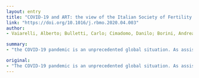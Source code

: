 ```yaml
---
layout: entry
title: "COVID-19 and ART: the view of the Italian Society of Fertility and Sterility and Reproductive Medicine"
link: "https://doi.org/10.1016/j.rbmo.2020.04.003"
author:
- Vaiarelli, Alberto; Bulletti, Carlo; Cimadomo, Danilo; Borini, Andrea; Alviggi, Carlo; Ajossa, Silvia; Anserini, Paola; Gennarelli, Gianluca; Guido, Maurizio; Levi-Setti, Paolo E.; Palagiano, Antonio; Palermo, Roberto; Savasi, Valeria; Pellicer, Antonio; Rienzi, Laura; Ubaldi, Filippo M.

summary:
- "the COVID-19 pandemic is an unprecedented global situation. As assisted reproductive technology specialists, we should be cautious, carefully monitoring the situation while contributing by sharing novel evidence to counsel our patients. Time to egg collection and drop-out rates are critical parameters for scheduling treatments once the curve of infections has peaked and plateaued in each country. Infertile patients now require even more support from their IVF team."

original:
- "The COVID-19 pandemic is an unprecedented global situation. As assisted reproductive technology (ART) specialists, we should be cautious, carefully monitoring the situation while contributing by sharing novel evidence to counsel our patients, both pregnant women and would-be mothers. Time to egg collection and drop-out rates are critical parameters for scheduling treatments once the curve of infections has peaked and plateaued in each country. In order to reduce the values for these two parameters, infertile patients now require even more support from their IVF team: urgent oocyte collection for oncology patients must be guaranteed, and oocyte retrievals for women of advanced maternal age and/or reduced ovarian reserve cannot be postponed indefinitely. This document represents the position of the Italian Society of Fertility and Sterility and Reproductive Medicine (SIFES-MR) in outlining ART priorities during and after this emergency."
---
```


